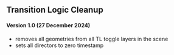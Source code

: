 ## Transition Logic Cleanup

#### Version 1.0 (27 December 2024)
* removes all geometries from all TL toggle layers in the scene
* sets all directors to zero timestamp
